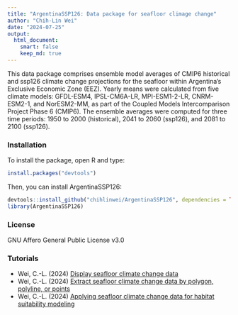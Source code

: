 ```yaml
---
title: "ArgentinaSSP126: Data package for seafloor climage change"
author: "Chih-Lin Wei"
date: "2024-07-25"
output: 
  html_document: 
    smart: false
    keep_md: true
---
```


This data package comprises ensemble model averages of CMIP6 historical and ssp126 climate change projections for the seafloor within Argentina’s Exclusive Economic Zone (EEZ). Yearly means were calculated from five climate models: GFDL-ESM4, IPSL-CM6A-LR, MPI-ESM1-2-LR, CNRM-ESM2-1, and NorESM2-MM, as part of the Coupled Models Intercomparison Project Phase 6 (CMIP6). The ensemble averages were computed for three time periods: 1950 to 2000 (historical), 2041 to 2060 (ssp126), and 2081 to 2100 (ssp126).

### Installation

To install the package, open R and type:

``` r
install.packages("devtools")
```

Then, you can install ArgentinaSSP126:

``` r
devtools::install_github("chihlinwei/ArgentinaSSP126", dependencies = TRUE)
library(ArgentinaSSP126)
```

### License
GNU Affero General Public License v3.0

### Tutorials
* Wei, C.-L. (2024) [Display seafloor climate change data](https://github.com/chihlinwei/ArgentinaSSP126/blob/main/tutorials/tute1.md)
* Wei, C.-L. (2024) [Extract seafloor climate change data by polygon, polyline, or points](https://github.com/chihlinwei/ArgentinaSSP126/blob/main/tutorials/tute2.md)
* Wei, C.-L. (2024) [Applying seafloor climate change data for habitat suitability modeling](https://github.com/chihlinwei/ArgentinaSSP126/blob/main/tutorials/tute3.md)
